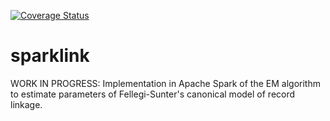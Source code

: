 [![Coverage Status](https://coveralls.io/repos/github/moj-analytical-services/sparklink/badge.svg?branch=dev)](https://coveralls.io/github/moj-analytical-services/sparklink?branch=dev)

# sparklink
WORK IN PROGRESS:  Implementation in Apache Spark of the EM algorithm to estimate parameters of Fellegi-Sunter's canonical model of record linkage.


